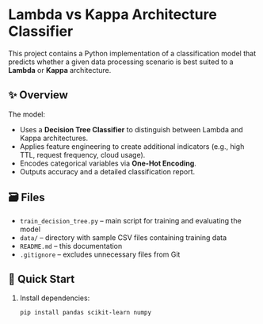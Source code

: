 # Lambda vs Kappa Architecture Classifier

This project contains a Python implementation of a classification model that predicts whether a given data processing scenario is best suited to a **Lambda** or **Kappa** architecture.

## ✨ Overview

The model:
- Uses a **Decision Tree Classifier** to distinguish between Lambda and Kappa architectures.
- Applies feature engineering to create additional indicators (e.g., high TTL, request frequency, cloud usage).
- Encodes categorical variables via **One-Hot Encoding**.
- Outputs accuracy and a detailed classification report.

## 🗃️ Files

- `train_decision_tree.py` – main script for training and evaluating the model
- `data/` – directory with sample CSV files containing training data
- `README.md` – this documentation
- `.gitignore` – excludes unnecessary files from Git

## 🚀 Quick Start

1. Install dependencies:
   ```bash
   pip install pandas scikit-learn numpy
